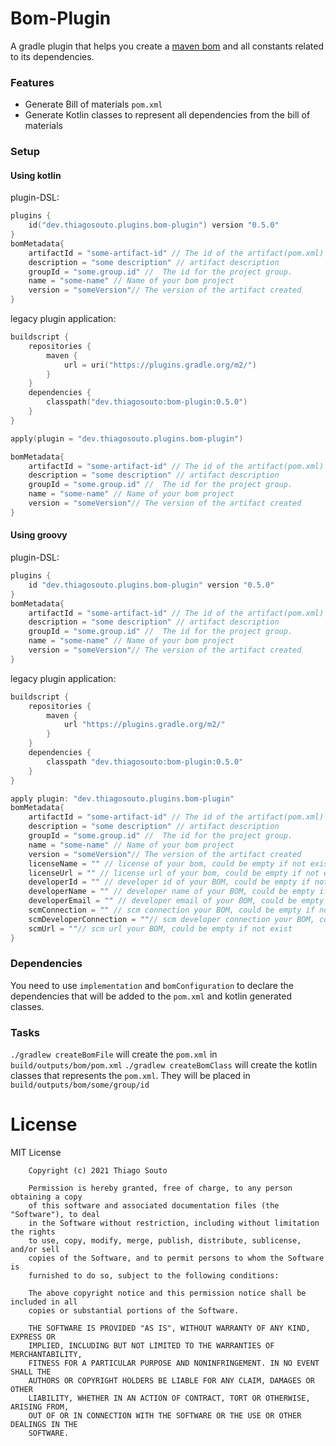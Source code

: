 # Bom-Plugin
A gradle plugin that helps you create a [maven bom](https://maven.apache.org/guides/introduction/introduction-to-dependency-mechanism.html#bill-of-materials-bom-poms) and all constants related to its dependencies.

### Features
- Generate Bill of materials `pom.xml`
- Generate Kotlin classes to represent all dependencies from the bill of materials

### Setup
#### Using kotlin
plugin-DSL:

```kotlin
plugins {
    id("dev.thiagosouto.plugins.bom-plugin") version "0.5.0"
}
bomMetadata{
    artifactId = "some-artifact-id" // The id of the artifact(pom.xml) created
    description = "some description" // artifact description
    groupId = "some.group.id" //  The id for the project group.
    name = "some-name" // Name of your bom project
    version = "someVersion"// The version of the artifact created
}
```
legacy plugin application:
```kotlin
buildscript {
    repositories {
        maven {
            url = uri("https://plugins.gradle.org/m2/")
        }
    }
    dependencies {
        classpath("dev.thiagosouto:bom-plugin:0.5.0")
    }
}

apply(plugin = "dev.thiagosouto.plugins.bom-plugin")

bomMetadata{
    artifactId = "some-artifact-id" // The id of the artifact(pom.xml) created
    description = "some description" // artifact description
    groupId = "some.group.id" //  The id for the project group.
    name = "some-name" // Name of your bom project
    version = "someVersion"// The version of the artifact created
}
```
#### Using groovy
plugin-DSL:

```groovy
plugins {
    id "dev.thiagosouto.plugins.bom-plugin" version "0.5.0"
}
bomMetadata{
    artifactId = "some-artifact-id" // The id of the artifact(pom.xml) created
    description = "some description" // artifact description
    groupId = "some.group.id" //  The id for the project group.
    name = "some-name" // Name of your bom project
    version = "someVersion"// The version of the artifact created
}
```
legacy plugin application:
```groovy
buildscript {
    repositories {
        maven {
            url "https://plugins.gradle.org/m2/"
        }
    }
    dependencies {
        classpath "dev.thiagosouto:bom-plugin:0.5.0"
    }
}

apply plugin: "dev.thiagosouto.plugins.bom-plugin"
bomMetadata{
    artifactId = "some-artifact-id" // The id of the artifact(pom.xml) created
    description = "some description" // artifact description
    groupId = "some.group.id" //  The id for the project group.
    name = "some-name" // Name of your bom project
    version = "someVersion"// The version of the artifact created
    licenseName = "" // license of your bom, could be empty if not exist
    licenseUrl = "" // license url of your bom, could be empty if not exist
    developerId = "" // developer id of your BOM, could be empty if not exist
    developerName = "" // developer name of your BOM, could be empty if not exist
    developerEmail = "" // developer email of your BOM, could be empty if not exist
    scmConnection = "" // scm connection your BOM, could be empty if not exist
    scmDeveloperConnection = ""// scm developer connection your BOM, could be empty if not exist
    scmUrl = ""// scm url your BOM, could be empty if not exist
}
```

### Dependencies
You need to use `implementation` and `bomConfiguration` to declare the dependencies that will be added to the `pom.xml` and kotlin generated classes.

### Tasks
`./gradlew createBomFile` will create the `pom.xml` in `build/outputs/bom/pom.xml`
`./gradlew createBomClass` will create the kotlin classes that represents the `pom.xml`. They will be placed in `build/outputs/bom/some/group/id`

License
=======
MIT License

        Copyright (c) 2021 Thiago Souto

        Permission is hereby granted, free of charge, to any person obtaining a copy
        of this software and associated documentation files (the "Software"), to deal
        in the Software without restriction, including without limitation the rights
        to use, copy, modify, merge, publish, distribute, sublicense, and/or sell
        copies of the Software, and to permit persons to whom the Software is
        furnished to do so, subject to the following conditions:

        The above copyright notice and this permission notice shall be included in all
        copies or substantial portions of the Software.

        THE SOFTWARE IS PROVIDED "AS IS", WITHOUT WARRANTY OF ANY KIND, EXPRESS OR
        IMPLIED, INCLUDING BUT NOT LIMITED TO THE WARRANTIES OF MERCHANTABILITY,
        FITNESS FOR A PARTICULAR PURPOSE AND NONINFRINGEMENT. IN NO EVENT SHALL THE
        AUTHORS OR COPYRIGHT HOLDERS BE LIABLE FOR ANY CLAIM, DAMAGES OR OTHER
        LIABILITY, WHETHER IN AN ACTION OF CONTRACT, TORT OR OTHERWISE, ARISING FROM,
        OUT OF OR IN CONNECTION WITH THE SOFTWARE OR THE USE OR OTHER DEALINGS IN THE
        SOFTWARE.
